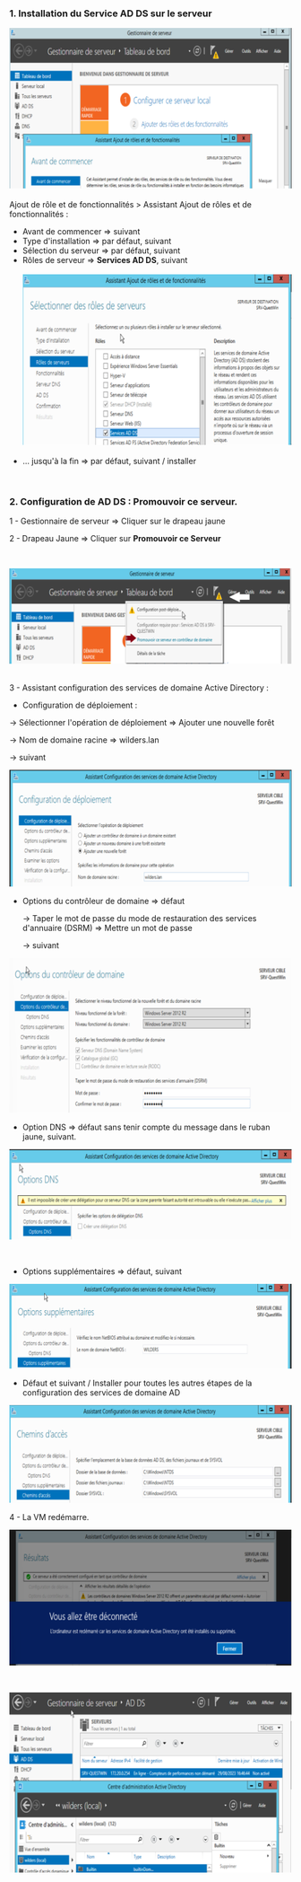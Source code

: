 
### 1. Installation du Service AD DS sur le serveur

![Add AD DS](https://github.com/Fairskip/AD_Decouvrir/blob/main/AD%20DS%20Install.png)
<br><br>
Ajout de rôle et de fonctionnalités > Assistant Ajout de rôles et de fonctionnalités :
* Avant de commencer => suivant
* Type d'installation => par défaut, suivant
* Sélection du serveur => par défaut, suivant
* Rôles de serveur => **Services AD DS**, suivant
  <br><br>
  ![adds](https://github.com/Fairskip/AD_Decouvrir/blob/main/AD%20DS%20Install%202.png)
  <br><br>
* ... jusqu'à la fin => par défaut, suivant / installer  

<br>

### 2. Configuration de AD DS : Promouvoir ce serveur.   

1 -  Gestionnaire de serveur => Cliquer sur le drapeau jaune   

2 - Drapeau Jaune => Cliquer sur **Promouvoir ce Serveur**
  
<br>

![Promouvoir ce serveur](https://github.com/Fairskip/AD_Decouvrir/blob/main/Promouvoir%20ce%20serveur.png)

<br>
3 - Assistant configuration des services de domaine Active Directory :  
  
* Configuration de déploiement :
    
→ Sélectionner l'opération de déploiement =>  Ajouter une nouvelle forêt

→ Nom de domaine racine => wilders.lan

→ suivant

![wilders](https://github.com/Fairskip/AD_Decouvrir/blob/main/ADDS%20config%201.png)
	
* Options du contrôleur de domaine => défaut  
  
  → Taper le mot de passe du mode de restauration des services d'annuaire (DSRM) => Mettre un mot de passe
  
  → suivant

![mdp](https://github.com/Fairskip/AD_Decouvrir/blob/main/ADDS%20config%202.png)  
    
	
  * Option DNS => défaut sans tenir compte du message dans le ruban jaune, suivant.    


![ignore](https://github.com/Fairskip/AD_Decouvrir/blob/main/ADDS%20config%203.png)
  
<br>		
     
  * Options supplémentaires => défaut, suivant

![wilders](https://github.com/Fairskip/AD_Decouvrir/blob/main/ADDS%20config%204.png)  

   
* Défaut et suivant / Installer pour toutes les autres étapes de la configuration des services de domaine AD  

![pass](https://github.com/Fairskip/AD_Decouvrir/blob/main/ADDS%20config%205.png)  
   
	
4 - La VM redémarre.  
  
![restart](https://github.com/Fairskip/AD_Decouvrir/blob/main/ADDS%20config%206.png)  
   
<br>  

   ![here](https://github.com/Fairskip/AD_Decouvrir/blob/main/Domaine%20Wilders.png)
